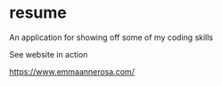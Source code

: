 # resume

An application for showing off some of my coding skills

See website in action

https://www.emmaannerosa.com/
